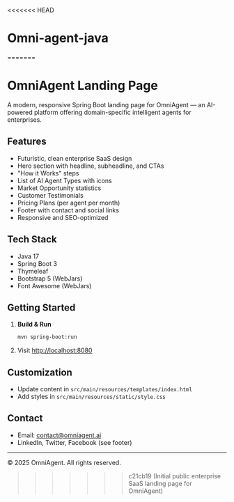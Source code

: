<<<<<<< HEAD
# Omni-agent-java
=======
# OmniAgent Landing Page

A modern, responsive Spring Boot landing page for OmniAgent — an AI-powered platform offering domain-specific intelligent agents for enterprises.

## Features
- Futuristic, clean enterprise SaaS design
- Hero section with headline, subheadline, and CTAs
- "How it Works" steps
- List of AI Agent Types with icons
- Market Opportunity statistics
- Customer Testimonials
- Pricing Plans (per agent per month)
- Footer with contact and social links
- Responsive and SEO-optimized

## Tech Stack
- Java 17
- Spring Boot 3
- Thymeleaf
- Bootstrap 5 (WebJars)
- Font Awesome (WebJars)

## Getting Started
1. **Build & Run**
   ```bash
   mvn spring-boot:run
   ```
2. Visit [http://localhost:8080](http://localhost:8080)

## Customization
- Update content in `src/main/resources/templates/index.html`
- Add styles in `src/main/resources/static/style.css`

## Contact
- Email: contact@omniagent.ai
- LinkedIn, Twitter, Facebook (see footer)

---
© 2025 OmniAgent. All rights reserved.
>>>>>>> c21cb19 (Initial public enterprise SaaS landing page for OmniAgent)
